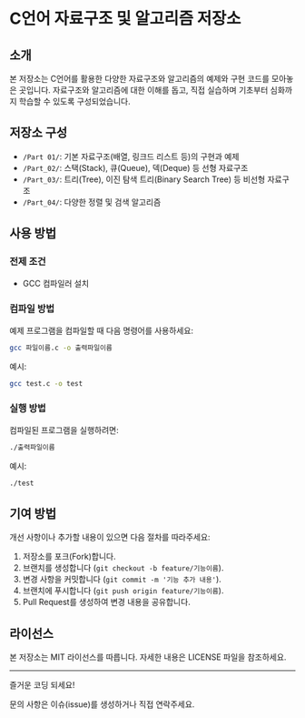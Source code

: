 # C언어 자료구조 및 알고리즘 저장소

## 소개

본 저장소는 C언어를 활용한 다양한 자료구조와 알고리즘의 예제와 구현 코드를 모아놓은 곳입니다. 자료구조와 알고리즘에 대한 이해를 돕고, 직접 실습하며 기초부터 심화까지 학습할 수 있도록 구성되었습니다.

## 저장소 구성

- `/Part 01/`: 기본 자료구조(배열, 링크드 리스트 등)의 구현과 예제
- `/Part_02/`: 스택(Stack), 큐(Queue), 덱(Deque) 등 선형 자료구조
- `/Part_03/`: 트리(Tree), 이진 탐색 트리(Binary Search Tree) 등 비선형 자료구조
- `/Part_04/`: 다양한 정렬 및 검색 알고리즘

## 사용 방법

### 전제 조건

- GCC 컴파일러 설치

### 컴파일 방법

예제 프로그램을 컴파일할 때 다음 명령어를 사용하세요:

```bash
gcc 파일이름.c -o 출력파일이름
```

예시:

```bash
gcc test.c -o test
```

### 실행 방법

컴파일된 프로그램을 실행하려면:

```bash
./출력파일이름
```

예시:

```bash
./test
```

## 기여 방법

개선 사항이나 추가할 내용이 있으면 다음 절차를 따라주세요:

1. 저장소를 포크(Fork)합니다.
2. 브랜치를 생성합니다 (`git checkout -b feature/기능이름`).
3. 변경 사항을 커밋합니다 (`git commit -m '기능 추가 내용'`).
4. 브랜치에 푸시합니다 (`git push origin feature/기능이름`).
5. Pull Request를 생성하여 변경 내용을 공유합니다.

## 라이선스

본 저장소는 MIT 라이선스를 따릅니다. 자세한 내용은 LICENSE 파일을 참조하세요.

---

즐거운 코딩 되세요!

문의 사항은 이슈(issue)를 생성하거나 직접 연락주세요.
